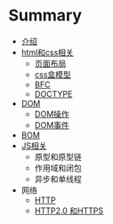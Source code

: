 # Summary

* [介绍](README.md)
* [html和css相关](di-yi-zhang.md)
  * [页面布局](di-yi-zhang/di-yi-jie.md)
  * [css盒模型](di-yi-zhang/biao-zhun-mo-xing-he-ie-mo-xing.md)
  * [BFC](di-yi-zhang/bfc.md)
  * [DOCTYPE](di-yi-zhang/doctype.md)
* [DOM](dom.md)
  * [DOM操作](dom/domcao-zuo.md)
  * [DOM事件](dom/domshi-jian.md)
* [BOM](bom.md)
* [JS相关](jsxiang-guan.md)
  * 原型和原型链
  * 作用域和闭包
  * 异步和单线程
* 网络
  * [HTTP](http.md)
  * [HTTP2.0 和HTTPS](http20-he-https.md)

